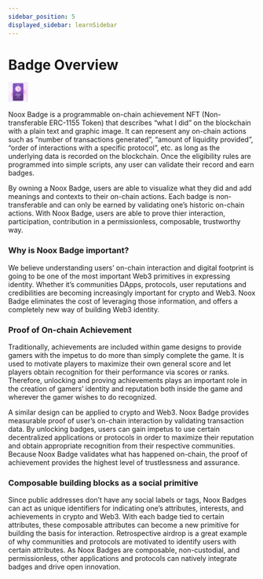 ```yaml
---
sidebar_position: 5
displayed_sidebar: learnSidebar
---
```


# Badge Overview

<img class="fit" src="/img/badge.png" width="40px" height="40px" title="badge"/>
<br class="in" />

Noox Badge is a programmable on-chain achievement NFT (Non-transferable ERC-1155 Token) that describes “what I did” on the blockchain with a plain text and graphic image. It can represent any on-chain actions such as “number of transactions generated”, “amount of liquidity provided”, “order of interactions with a specific protocol”, etc. as long as the underlying data is recorded on the blockchain. Once the eligibility rules are programmed into simple scripts, any user can validate their record and earn badges. 

By owning a Noox Badge, users are able to visualize what they did and add meanings and contexts to their on-chain actions. Each badge is non-transferable and can only be earned by validating one’s historic on-chain actions. With Noox Badge, users are able to prove thier interaction, participation, contribution in a permissionless, composable, trustworthy way.
<br class="in" />


### Why is Noox Badge important?

We believe understanding users’ on-chain interaction and digital footprint is going to be one of the most important Web3 primitives in expressing identity. Whether it’s communities DApps, protocols, user reputations and credibilities are becoming increasingly important for crypto and Web3. Noox Badge eliminates the cost of leveraging those information, and offers a completely new way of building Web3 identity.
<br class="in" />


### **Proof of On-chain Achievement**

Traditionally, achievements are included within game designs to provide gamers with the impetus to do more than simply complete the game. It is used to motivate players to maximize their own general score and let players obtain recognition for their performance via scores or ranks. Therefore, unlocking and proving achievements plays an important role in the creation of gamers’ identity and reputation both inside the game and wherever the gamer wishes to do recognized.

A similar design can be applied to crypto and Web3. Noox Badge provides measurable proof of user’s on-chain interaction by validating transaction data. By unlocking badges, users can gain impetus to use certain decentralized applications or protocols in order to maximize their reputation and obtain appropriate recognition from their respective communities. Because Noox Badge validates what has happened on-chain, the proof of achievement provides the highest level of trustlessness and assurance. 
<br class="in" />


### **Composable building blocks as a social primitive**

Since public addresses don’t have any social labels or tags, Noox Badges can act as unique identifiers for indicating one’s attributes, interests, and achievements in crypto and Web3. With each badge tied to certain attributes, these composable attributes can become a new primitive for building the basis for interaction. Retrospective airdrop is a great example of why communities and protocols are motivated to identify users with certain attributes. As Noox Badges are composable, non-custodial, and permissionless, other applications and protocols can natively integrate badges and drive open innovation.